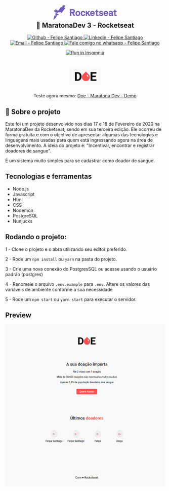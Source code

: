 <h2 align="center">

  <img alt="Semana OmniStack" src=".github/rockeatseat.svg" width="200px" />
  <br/>
  🚀 MaratonaDev 3 - Rocketseat
</h2>

<p align="center">
  <a href="https://github.com/felsantiago" target="_blank" >
    <img alt="Github - Felipe Santiago" src="https://img.shields.io/badge/Github--%23F8952D?style=social&logo=github">
  </a>
  <a href="https://www.linkedin.com/in/felipe-santiago-a7706418a/" target="_blank" >
    <img alt="Linkedin - Felipe Santiago" src="https://img.shields.io/badge/Linkedin--%23F8952D?style=social&logo=linkedin">
  </a>
  <a href="mailto:fepuss@gmail.com" target="_blank" >
    <img alt="Email - Felipe Santiago" src="https://img.shields.io/badge/Email--%23F8952D?style=social&logo=gmail">
  </a>
  <a href="https://api.whatsapp.com/send?phone=5588997143829"
        target="_blank" >
    <img alt="Fale comigo no whatsapp - Felipe Santiago" src="https://img.shields.io/badge/Whatsapp--%23F8952D?style=social&logo=whatsapp">
  </a>
</p>

<div align="center">

<a href="https://insomnia.rest/run/?label=doe-maratona-dev&uri=https%3A%2F%2Fraw.githubusercontent.com%2Ffelsantiago%2Fdoe-maratona-dev-3%2Fmaster%2Finsonmia-doe-maratona-dev.json" target="_blank"><img src="https://insomnia.rest/images/run.svg" alt="Run in Insomnia" width="90px"></a>

</div>

<h1 align="center">
    <img alt="Doe - Maratona Dev" src=".github/doe-logo.png"  width="100px" style="border-radius:5px;"/>
</h1>

<p align="center">
  Teste agora mesmo: <a href="https://doe-maratona-dev.herokuapp.com/">Doe - Maratona Dev - Demo</a>
</p>

## :book: Sobre o projeto

<p> Este foi um projeto desenvolvido nos dias 17 e 18 de Fevereiro de 2020 na MaratonaDev da Rocketseat, sendo em sua terceira edição. Ele ocorreu de forma gratuita e com
o objetivo de apresentar algumas das tecnologias e linguagens mais usadas para quem está ingressando agora na área de desenvolvimento. A ideia do projeto é: "Incentivar, encontrar e registrar doadores de sangue".

É um sistema muito simples para se cadastrar como doador de sangue.

</p>

## Tecnologias e ferramentas

 <ul>
  <li>Node.js</li>
  <li>Javascript</li>
  <li>Html</li>
  <li>CSS</li>
  <li>Nodemon</li>
  <li>PostgreSQL</li>
  <li>Nunjucks</li>
 </ul>
 
## Rodando o projeto:

1 - Clone o projeto e o abra utilizando seu editor preferido.

2 - Rode um `npm install` ou `yarn` na pasta do projeto.

3 - Crie uma nova conexão do PostgresSQL ou acesse usando o usuário padrão (postgres)

4 - Renomeie o arquivo `.env.example` para `.env`. Altere os valores das variáveis de ambiente conforme a sua necessidade

5 - Rode um `npm start` ou `yarn start` para executar o servidor.

## Preview

<img alt="preview application" src=".github/doe-screen.png">

